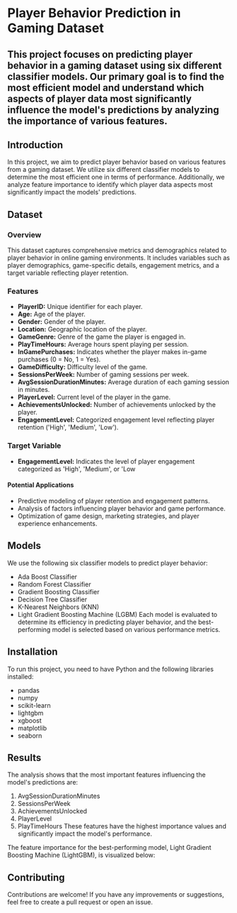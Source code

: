 # **Player Behavior Prediction in Gaming Dataset**

This project focuses on predicting player behavior in a gaming dataset using six different classifier models. Our primary goal is to find the most efficient model and understand which aspects of player data most significantly influence the model's predictions by analyzing the importance of various features.
-------------------------------

## **Introduction**

In this project, we aim to predict player behavior based on various features from a gaming dataset. We utilize six different classifier models to determine the most efficient one in terms of performance. Additionally, we analyze feature importance to identify which player data aspects most significantly impact the models' predictions.

## **Dataset**

### **Overview**
This dataset captures comprehensive metrics and demographics related to player behavior in online gaming environments. It includes variables such as player demographics, game-specific details, engagement metrics, and a target variable reflecting player retention.


### **Features**

- **PlayerID:** Unique identifier for each player.
- **Age:** Age of the player.
- **Gender:** Gender of the player.
- **Location:** Geographic location of the player.
- **GameGenre:** Genre of the game the player is engaged in.
- **PlayTimeHours:** Average hours spent playing per session.
- **InGamePurchases:** Indicates whether the player makes in-game purchases (0 = No, 1 = Yes).
- **GameDifficulty:** Difficulty level of the game.
- **SessionsPerWeek:** Number of gaming sessions per week.
- **AvgSessionDurationMinutes:** Average duration of each gaming session in minutes.
- **PlayerLevel:** Current level of the player in the game.
- **AchievementsUnlocked:** Number of achievements unlocked by the player.
- **EngagementLevel:** Categorized engagement level reflecting player retention ('High', 'Medium', 'Low').

### **Target Variable**
- **EngagementLevel:** Indicates the level of player engagement categorized as 'High', 'Medium', or 'Low

#### Potential Applications
- Predictive modeling of player retention and engagement patterns.
- Analysis of factors influencing player behavior and game performance.
- Optimization of game design, marketing strategies, and player experience enhancements.


## Models
We use the following six classifier models to predict player behavior:

- Ada Boost Classifier
- Random Forest Classifier
- Gradient Boosting Classifier
- Decision Tree Classifier
- K-Nearest Neighbors (KNN)
- Light Gradient Boosting Machine (LGBM)
Each model is evaluated to determine its efficiency in predicting player behavior, and the best-performing model is selected based on various performance metrics.

## **Installation**
To run this project, you need to have Python and the following libraries installed:

- pandas
- numpy
- scikit-learn
- lightgbm
- xgboost
- matplotlib
- seaborn


## **Results**
The analysis shows that the most important features influencing the model's predictions are:

1. AvgSessionDurationMinutes
2. SessionsPerWeek
3. AchievementsUnlocked
4. PlayerLevel
5. PlayTimeHours
These features have the highest importance values and significantly impact the model's performance.

The feature importance for the best-performing model, Light Gradient Boosting Machine (LightGBM), is visualized below:

## **Contributing**
Contributions are welcome! If you have any improvements or suggestions, feel free to create a pull request or open an issue.


